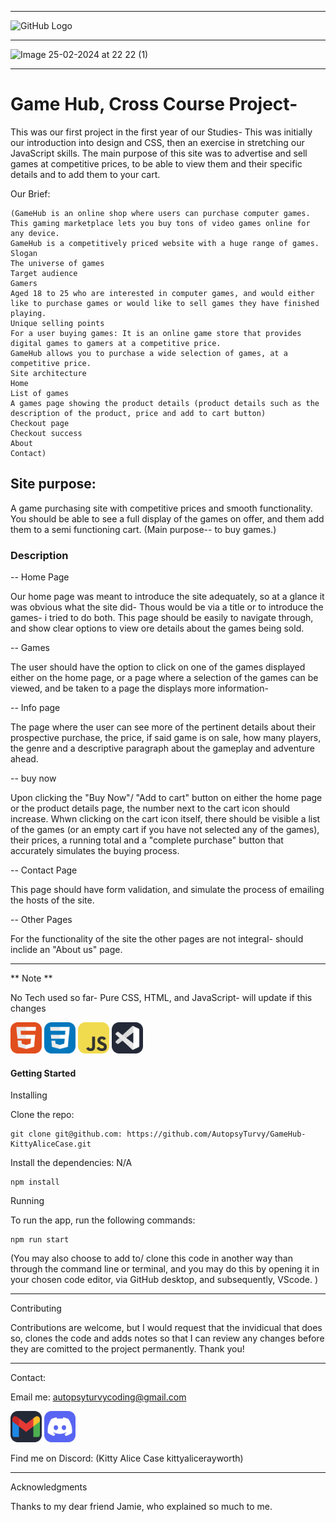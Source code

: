
---

![GitHub Logo](https://raw.githubusercontent.com/NoroffFEU/first-year-cross-course-assignment-brief-three/master/GameHub_Logo.png)


---

![Image 25-02-2024 at 22 22 (1)](https://github.com/AutopsyTurvy/GameHub-KittyAliceCase/assets/102550358/f9d2f484-ccfe-4188-8149-acf7be130035)

---

# Game Hub, Cross Course Project- 

This was our first project in the first year of our Studies-
This was initially our introduction into design and CSS, then an exercise in stretching our JavaScript skills.
The main purpose of this site was to advertise and sell games at competitive prices, to be able to view them and their specific details and to add them to your cart.


Our Brief:

    (GameHub is an online shop where users can purchase computer games. This gaming marketplace lets you buy tons of video games online for any device.
    GameHub is a competitively priced website with a huge range of games.
    Slogan
    The universe of games
    Target audience
    Gamers
    Aged 18 to 25 who are interested in computer games, and would either like to purchase games or would like to sell games they have finished playing.
    Unique selling points
    For a user buying games: It is an online game store that provides digital games to gamers at a competitive price.
    GameHub allows you to purchase a wide selection of games, at a competitive price.
    Site architecture
    Home
    List of games
    A games page showing the product details (product details such as the description of the product, price and add to cart button)
    Checkout page
    Checkout success
    About
    Contact)

## Site purpose:

A game purchasing site with competitive prices and smooth functionality. You should be able to see a full display of the games on offer, and them add them to a semi functioning cart. (Main purpose-- to buy games.)



### Description

-- Home Page

Our home page was meant to introduce the site adequately, so at a glance it was obvious what the site did- 
Thous would be via a title or to introduce the games- i tried to do both.
This page should be easily to navigate through, and show clear options to view ore details about the games being sold. 

-- Games 

The user should have the option to click on one of the games displayed either on the home page, or a page where a selection of the games can be viewed, and be taken to a page the displays more information- 

-- Info page

The page where the user can see more of the pertinent details about their prospective purchase, the price, if said game is on sale, how many players, the genre and a descriptive paragraph about the gameplay and adventure ahead.

-- buy now

Upon clicking the "Buy Now"/ "Add to cart" button on either the home page or the product details page, the number next to the cart icon should increase. 
Whwn clicking on the cart icon itself, there should be visible a list of the games (or an empty cart if you have not selected any of the games), their prices, a running total and a "complete purchase" button that accurately simulates the buying process.


-- Contact Page

This page should have form validation, and simulate the process of emailing the hosts of the site.

-- Other Pages

For the functionality of the site the other pages are not integral- should inclide an "About us" page.


---


** Note **

No Tech used so far- Pure CSS, HTML, and JavaScript- will update if this changes


<img src="https://raw.githubusercontent.com/tandpfun/skill-icons/main/icons/HTML.svg" width="50" height="50"> <img src="https://raw.githubusercontent.com/tandpfun/skill-icons/main/icons/CSS.svg" width="50" height="50"> <img src="https://raw.githubusercontent.com/tandpfun/skill-icons/main/icons/JavaScript.svg" width="50" height="50"> <img src="https://raw.githubusercontent.com/tandpfun/skill-icons/main/icons/VSCode-Dark.svg" width="50" height="50">




#### Getting Started

Installing

Clone the repo:

    git clone git@github.com: https://github.com/AutopsyTurvy/GameHub-KittyAliceCase.git

Install the dependencies: N/A

    npm install

Running

To run the app, run the following commands:

    npm run start


(You may also choose to add to/ clone this code in another way than through the command line or terminal, and you may do this by opening it in your chosen code editor, via GitHub desktop, and subsequently, VScode. )


---

Contributing


Contributions are welcome, but I would request that the invidicual that does so, clones the code and adds notes so that I can review any changes before they are comitted to the project permanently. Thank you! 

---

Contact:


Email me: 
autopsyturvycoding@gmail.com

<img src="https://raw.githubusercontent.com/tandpfun/skill-icons/main/icons/Gmail-Dark.svg" width="50" height="50"> <img src="https://raw.githubusercontent.com/tandpfun/skill-icons/main/icons/Discord.svg" width="50" height="50">


Find me on Discord:
(Kitty Alice Case
kittyalicerayworth)

---

Acknowledgments


Thanks to my dear friend Jamie, who explained so much to me. 

